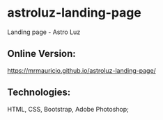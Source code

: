 # astroluz-landing-page
Landing page - Astro Luz

## Online Version:

<https://mrmauricio.github.io/astroluz-landing-page/>

## Technologies:

HTML, CSS, Bootstrap, Adobe Photoshop;
